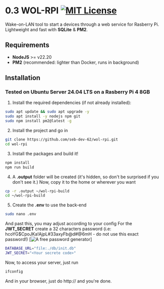 # 0.3 WOL-RPI [![MIT License](https://img.shields.io/badge/License-MIT-green.svg)](https://choosealicense.com/licenses/mit/)

Wake-on-LAN tool to start a devices through a web service for Rasberry Pi.
Lightweight and fast with **SQLite** & **PM2**.

## Requirements

- **NodeJS** >= v22.20
- **PM2** (recommended: lighter than Docker, runs in background)


## Installation

### Tested on **Ubuntu Server 24.04 LTS** on a **Rasberry Pi 4 8GB**

1. Install the required dependencies (if not already installed):

```bash
sudo apt update && sudo apt upgrade -y
sudo apt install -y nodejs npm git
sudo npm install pm2@latest -g
```

2. Install the project and go in

```bash
git clone https://github.com/seb-dev-62/wol-rpi.git
cd wol-rpi
```

3. Install the packages and build it!

```bash
npm install
npm run build
```

4. A **.output** folder will be created (it's hidden, so don't be surprised if you don't see it.)
Now, copy it to the home or wherever you want

```bash
cp -r .output ~/wol-rpi-build
cd ~/wol-rpi-build
```

5. Create the **.env** to use the back-end

```bash
sudo nano .env
```

And past this, you may adjust according to your config
For the **JWT_SECRET** create a 32 characters password
(i.e: hcoYG$CpoJKa!AjpL#33axyFb@d#@6mH - do not use this exact password!)
[![A free password generator](https://www.lastpass.com/features/password-generator?utm_source=google&utm_medium=cpc&utm_campaign=19418169524&utm_term=password%20generator&utm_content=147367465160&gad_source=1&gad_campaignid=19418169524&gclid=Cj0KCQjw35bIBhDqARIsAGjd-cY_pxu_f8zQF8ZBezw-m_dQZIJKp59kKBKYSpbou0sdOGDQETMVXM0aAoFkEALw_wcB)]

```bash
DATABASE_URL="file:./db/init.db"
JWT_SECRET="<Your secrete code>"
```

Now, to access your server, just run

```bash
ifconfig
```

And in your browser, just do http://<your-rpi-address> and you're done.